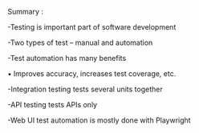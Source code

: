 Summary :

-Testing is important part of software development

-Two types of test – manual and automation

-Test automation has many benefits
  
  ▪ Improves accuracy, increases test coverage, etc.

-Integration testing tests several units together

-API testing tests APIs only

-Web UI test automation is mostly done with Playwright
